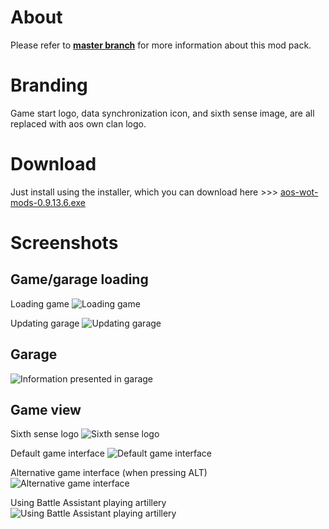 # About #
Please refer to **[master branch](https://github.com/atterdag/atterdag-wot-mods)** for more information about this mod pack.

# Branding #
Game start logo, data synchronization icon, and sixth sense image, are all replaced with aos own clan logo.

# Download #
Just install using the installer, which you can download here >>> [aos-wot-mods-0.9.13.6.exe](https://dl.dropboxusercontent.com/u/11915528/wot/aos-wot-mods-0.9.13.6.exe)

# Screenshots #
## Game/garage loading ##
Loading game
![Loading game](https://raw.githubusercontent.com/atterdag/atterdag-wot-mods/aos/aos-wot-mods/screenshots/loading.jpg)

Updating garage
![Updating garage](https://raw.githubusercontent.com/atterdag/atterdag-wot-mods/aos/aos-wot-mods/screenshots/updating.jpg)

## Garage ##
![Information presented in garage](https://raw.githubusercontent.com/atterdag/atterdag-wot-mods/aos/aos-wot-mods/screenshots/garage.jpg)

## Game view ##
Sixth sense logo
![Sixth sense logo](https://raw.githubusercontent.com/atterdag/atterdag-wot-mods/aos/aos-wot-mods/screenshots/sixthsense.jpg)

Default game interface
![Default game interface](https://raw.githubusercontent.com/atterdag/atterdag-wot-mods/aos/aos-wot-mods/screenshots/default.jpg)

Alternative game interface (when pressing ALT)
![Alternative game interface](https://raw.githubusercontent.com/atterdag/atterdag-wot-mods/aos/aos-wot-mods/screenshots/alternative.jpg)

Using Battle Assistant playing artillery
![Using Battle Assistant playing artillery](https://raw.githubusercontent.com/atterdag/atterdag-wot-mods/aos/aos-wot-mods/screenshots/battleassistant.jpg)
